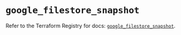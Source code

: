 # `google_filestore_snapshot`

Refer to the Terraform Registry for docs: [`google_filestore_snapshot`](https://registry.terraform.io/providers/hashicorp/google-beta/6.39.0/docs/resources/google_filestore_snapshot).
